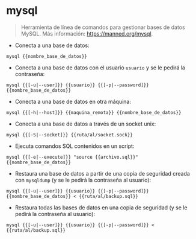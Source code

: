 # mysql

> Herramienta de línea de comandos para gestionar bases de datos MySQL.
> Más información: <https://manned.org/mysql>.

- Conecta a una base de datos:

`mysql {{nombre_base_de_datos}}`

- Conecta a una base de datos con el usuario `usuario` y se le pedirá la contraseña:

`mysql {{[-u|--user]}} {{usuario}} {{[-p|--password]}} {{nombre_base_de_datos}}`

- Conecta a una base de datos en otra máquina:

`mysql {{[-h|--host]}} {{maquina_remota}} {{nombre_base_de_datos}}`

- Conecta a una base de datos a través de un socket unix:

`mysql {{[-S|--socket]}} {{ruta/al/socket.sock}}`

- Ejecuta comandos SQL contenidos en un script:

`mysql {{[-e|--execute]}} "source {{archivo.sql}}" {{nombre_base_de_datos}}`

- Restaura una base de datos a partir de una copia de seguridad creada con `mysqldump` (y se le pedirá la contraseña al usuario):

`mysql {{[-u|--user]}} {{usuario}} {{[-p|--password]}} {{nombre_base_de_datos}} < {{ruta/al/backup.sql}}`

- Restaura todas las bases de datos en una copia de seguridad (y se le pedirá la contraseña al usuario):

`mysql {{[-u|--user]}} {{usuario}} {{[-p|--password]}} < {{ruta/al/backup.sql}}`
